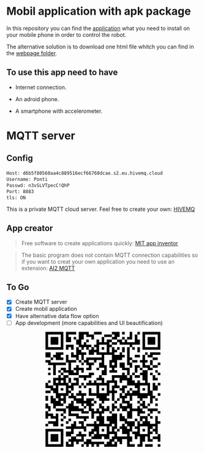 
# Mobil application with apk package

In this repository you can find the [application](https://github.com/SiposLevente/3D-Prog-Platypous-Controller/tree/main/android_app/ros.apk) what you need to install on your mobile phone in order to control the robot.

The alternative solution is to download one html file whitch you can find in the [webpage folder](https://github.com/SiposLevente/3D-Prog-Platypous-Controller/tree/main/webpage).
## To use this app need to have
- Internet connection.

- An adroid phone.

- A smartphone with accelerometer.

# MQTT server
## Config

    Host: d6b5f80560aa4c889516ecf66760dcae.s2.eu.hivemq.cloud
    Username: Ponti  
    Passwd: n3vSLVTpecC!QhP
    Port: 8883
    tls: ON  

This is a private MQTT cloud server. Feel free to create your own:
[HIVEMQ](https://console.hivemq.cloud/clusters/detail?uuid=d6b5f80560aa4c889516ecf66760dcae&nav=credentials)

## App creator
  > Free software to create applications quickly: [MIT app inventor](https://appinventor.mit.edu/)
  
  >The basic program does not contain MQTT connection capabilities so if you want to creat your own application you need to use an extension: [AI2 MQTT](https://ullisroboterseite.de/android-AI2-PahoMQTT-en.html#setup)

## To Go
- [x] Create MQTT server
- [x] Create mobil application
- [x] Have alternative data flow option
- [ ] App development (more capabilities and UI beautification)

<p align="center">
  <img
    src="qr-code.jpg"
    alt="drawing" 
    width="300"
  />
</p>
